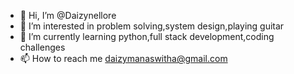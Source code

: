 - 👋 Hi, I’m @Daizynellore
- 👀 I’m interested in problem solving,system design,playing guitar
- 🌱 I’m currently learning python,full stack development,coding challenges
- 📫 How to reach me daizymanaswitha@gmail.com

<!---
Daizynellore/Daizynellore is a ✨ special ✨ repository because its `README.md` (this file) appears on your GitHub profile.
You can click the Preview link to take a look at your changes.
--->

